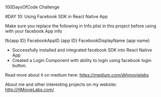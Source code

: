 100DaysOfCode Challenge

#DAY 10: Using Facebook SDK in React Native App

Make sure you replace the following in Info.plist in this project before using with your facebook App info

  <string>fb{app ID}</string>
      </array>
    </dict>
  </array>
  <key>FacebookAppID</key>
  <string>{app ID}</string>
  <key>FacebookDisplayName</key>
  <string>{app name}</string>

- Successfully installed and integrated facebook SDK into React Native App
- Created a Login Component with ability to login using facebook login button.

Read more about it on medium here: https://medium.com/@hmovielabs

About me and other interesting projects on my website: http://HMovieLabs.com/
